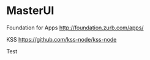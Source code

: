 # MasterUI

Foundation for Apps
http://foundation.zurb.com/apps/

KSS
https://github.com/kss-node/kss-node

Test
